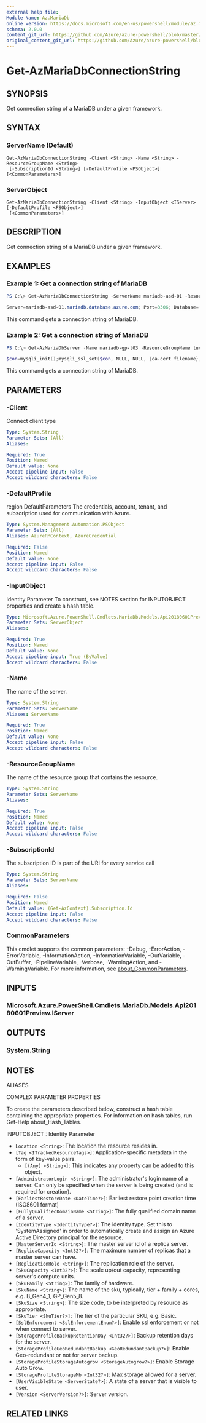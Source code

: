 ```yaml
---
external help file: 
Module Name: Az.MariaDb
online version: https://docs.microsoft.com/en-us/powershell/module/az.mariadb/get-azmariadbconnectionstring
schema: 2.0.0
content_git_url: https://github.com/Azure/azure-powershell/blob/master/src/MariaDb/help/Get-AzMariaDbConnectionString.md
original_content_git_url: https://github.com/Azure/azure-powershell/blob/master/src/MariaDb/help/Get-AzMariaDbConnectionString.md
---
```


# Get-AzMariaDbConnectionString

## SYNOPSIS
Get connection string of a MariaDB under a given framework.

## SYNTAX

### ServerName (Default)
```
Get-AzMariaDbConnectionString -Client <String> -Name <String> -ResourceGroupName <String>
 [-SubscriptionId <String>] [-DefaultProfile <PSObject>] [<CommonParameters>]
```

### ServerObject
```
Get-AzMariaDbConnectionString -Client <String> -InputObject <IServer> [-DefaultProfile <PSObject>]
 [<CommonParameters>]
```

## DESCRIPTION
Get connection string of a MariaDB under a given framework.

## EXAMPLES

### Example 1: Get a connection string of MariaDB
```powershell
PS C:\> Get-AzMariaDbConnectionString -ServerName mariadb-asd-01 -ResourceGroupName mariadb-test-qu5ov0 -Client ADO.NET

Server=mariadb-asd-01.mariadb.database.azure.com; Port=3306; Database={your_database}; Uid=adminuser@mariadb-asd-01; Pwd={your_password}; SslMode=Preferred;
```

This command gets a connection string of MariaDB.

### Example 2: Get a connection string of MariaDB
```powershell
PS C:\> Get-AzMariaDbServer -Name mariadb-gp-t03 -ResourceGroupName lucas-manual-test | Get-AzMariaDbConnectionString -Client PHP

$con=mysqli_init();mysqli_ssl_set($con, NULL, NULL, {ca-cert filename}, NULL, NULL); mysqli_real_connect($con, "mariadb-gp-t03.mariadb.database.azure.com", "adminuser@mariadb-gp-t03", {your_password}, {your_database}, 3306);
```

This command gets a connection string of MariaDB.

## PARAMETERS

### -Client
Connect client type

```yaml
Type: System.String
Parameter Sets: (All)
Aliases:

Required: True
Position: Named
Default value: None
Accept pipeline input: False
Accept wildcard characters: False
```

### -DefaultProfile
region DefaultParameters
 The credentials, account, tenant, and subscription used for communication with Azure.

```yaml
Type: System.Management.Automation.PSObject
Parameter Sets: (All)
Aliases: AzureRMContext, AzureCredential

Required: False
Position: Named
Default value: None
Accept pipeline input: False
Accept wildcard characters: False
```

### -InputObject
Identity Parameter
To construct, see NOTES section for INPUTOBJECT properties and create a hash table.

```yaml
Type: Microsoft.Azure.PowerShell.Cmdlets.MariaDb.Models.Api20180601Preview.IServer
Parameter Sets: ServerObject
Aliases:

Required: True
Position: Named
Default value: None
Accept pipeline input: True (ByValue)
Accept wildcard characters: False
```

### -Name
The name of the server.

```yaml
Type: System.String
Parameter Sets: ServerName
Aliases: ServerName

Required: True
Position: Named
Default value: None
Accept pipeline input: False
Accept wildcard characters: False
```

### -ResourceGroupName
The name of the resource group that contains the resource.

```yaml
Type: System.String
Parameter Sets: ServerName
Aliases:

Required: True
Position: Named
Default value: None
Accept pipeline input: False
Accept wildcard characters: False
```

### -SubscriptionId
The subscription ID is part of the URI for every service call

```yaml
Type: System.String
Parameter Sets: ServerName
Aliases:

Required: False
Position: Named
Default value: (Get-AzContext).Subscription.Id
Accept pipeline input: False
Accept wildcard characters: False
```

### CommonParameters
This cmdlet supports the common parameters: -Debug, -ErrorAction, -ErrorVariable, -InformationAction, -InformationVariable, -OutVariable, -OutBuffer, -PipelineVariable, -Verbose, -WarningAction, and -WarningVariable. For more information, see [about_CommonParameters](http://go.microsoft.com/fwlink/?LinkID=113216).

## INPUTS

### Microsoft.Azure.PowerShell.Cmdlets.MariaDb.Models.Api20180601Preview.IServer

## OUTPUTS

### System.String

## NOTES

ALIASES

COMPLEX PARAMETER PROPERTIES

To create the parameters described below, construct a hash table containing the appropriate properties. For information on hash tables, run Get-Help about_Hash_Tables.


INPUTOBJECT <IServer>: Identity Parameter
  - `Location <String>`: The location the resource resides in.
  - `[Tag <ITrackedResourceTags>]`: Application-specific metadata in the form of key-value pairs.
    - `[(Any) <String>]`: This indicates any property can be added to this object.
  - `[AdministratorLogin <String>]`: The administrator's login name of a server. Can only be specified when the server is being created (and is required for creation).
  - `[EarliestRestoreDate <DateTime?>]`: Earliest restore point creation time (ISO8601 format)
  - `[FullyQualifiedDomainName <String>]`: The fully qualified domain name of a server.
  - `[IdentityType <IdentityType?>]`: The identity type. Set this to 'SystemAssigned' in order to automatically create and assign an Azure Active Directory principal for the resource.
  - `[MasterServerId <String>]`: The master server id of a replica server.
  - `[ReplicaCapacity <Int32?>]`: The maximum number of replicas that a master server can have.
  - `[ReplicationRole <String>]`: The replication role of the server.
  - `[SkuCapacity <Int32?>]`: The scale up/out capacity, representing server's compute units.
  - `[SkuFamily <String>]`: The family of hardware.
  - `[SkuName <String>]`: The name of the sku, typically, tier + family + cores, e.g. B_Gen4_1, GP_Gen5_8.
  - `[SkuSize <String>]`: The size code, to be interpreted by resource as appropriate.
  - `[SkuTier <SkuTier?>]`: The tier of the particular SKU, e.g. Basic.
  - `[SslEnforcement <SslEnforcementEnum?>]`: Enable ssl enforcement or not when connect to server.
  - `[StorageProfileBackupRetentionDay <Int32?>]`: Backup retention days for the server.
  - `[StorageProfileGeoRedundantBackup <GeoRedundantBackup?>]`: Enable Geo-redundant or not for server backup.
  - `[StorageProfileStorageAutogrow <StorageAutogrow?>]`: Enable Storage Auto Grow.
  - `[StorageProfileStorageMb <Int32?>]`: Max storage allowed for a server.
  - `[UserVisibleState <ServerState?>]`: A state of a server that is visible to user.
  - `[Version <ServerVersion?>]`: Server version.

## RELATED LINKS

